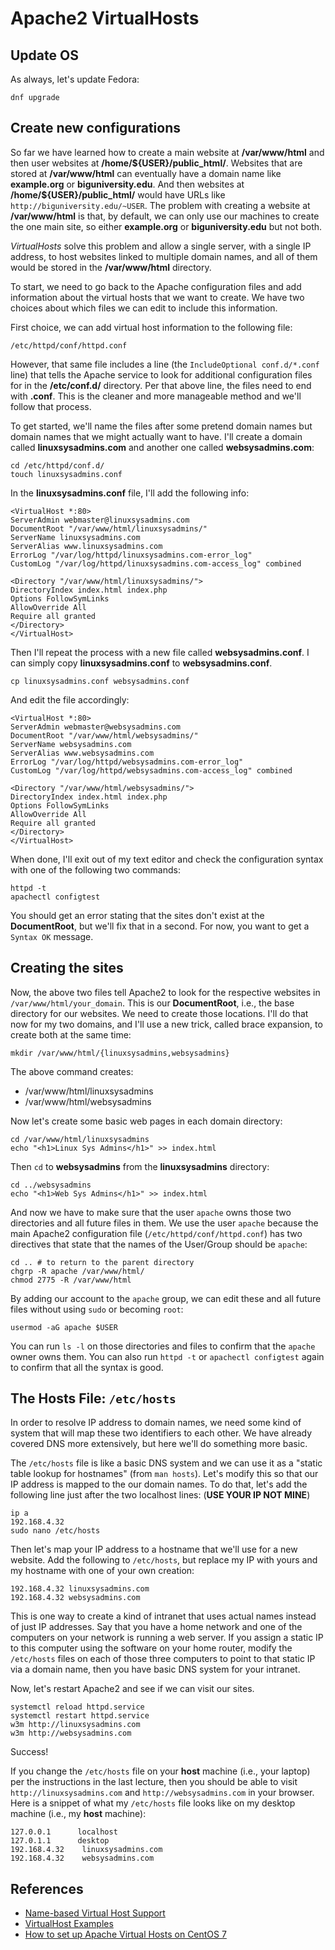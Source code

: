 # Apache2 VirtualHosts

## Update OS

As always, let's update Fedora:

```
dnf upgrade
```

## Create new configurations

So far we have learned how to create a main website at **/var/www/html** and
then user websites at **/home/\$\{USER\}/public\_html/**. Websites that are
stored at **/var/www/html** can eventually have a domain name like
**example.org** or **biguniversity.edu**. And then websites at
**/home/\$\{USER\}/public\_html/** would have URLs like
``http://biguniversity.edu/~USER``. The problem with creating a website at
**/var/www/html** is that, by default, we can only use our machines to create
the one main site, so either **example.org** or **biguniversity.edu** but not
both.

*VirtualHosts* solve this problem and allow a single server, with a single IP
address, to host websites linked to multiple domain names, and all of them
would be stored in the **/var/www/html** directory.

To start, we need to go back to the Apache configuration files and add
information about the virtual hosts that we want to create. We have two choices
about which files we can edit to include this information.

First choice, we can add virtual host information to the following file:

```
/etc/httpd/conf/httpd.conf
```

However, that same file includes a line (the ``IncludeOptional conf.d/*.conf``
line) that tells the Apache service to look for additional configuration files
for in the **/etc/conf.d/** directory. Per that above line, the files need to
end with **.conf**. This is the cleaner and more manageable method and we'll
follow that process.

To get started, we'll name the files after some pretend domain names but domain
names that we might actually want to have. I'll create a domain called
**linuxsysadmins.com** and another one called **websysadmins.com**:

```
cd /etc/httpd/conf.d/
touch linuxsysadmins.conf
```

In the **linuxsysadmins.conf** file, I'll add the following info:

```
<VirtualHost *:80>
ServerAdmin webmaster@linuxsysadmins.com
DocumentRoot "/var/www/html/linuxsysadmins/"
ServerName linuxsysadmins.com
ServerAlias www.linuxsysadmins.com
ErrorLog "/var/log/httpd/linuxsysadmins.com-error_log"
CustomLog "/var/log/httpd/linuxsysadmins.com-access_log" combined

<Directory "/var/www/html/linuxsysadmins/">
DirectoryIndex index.html index.php
Options FollowSymLinks
AllowOverride All
Require all granted
</Directory>
</VirtualHost>
```

Then I'll repeat the process with a new file called **websysadmins.conf**.
I can simply copy **linuxsysadmins.conf** to **websysadmins.conf**.

```
cp linuxsysadmins.conf websysadmins.conf
```

And edit the file accordingly:

```
<VirtualHost *:80>
ServerAdmin webmaster@websysadmins.com
DocumentRoot "/var/www/html/websysadmins/"
ServerName websysadmins.com
ServerAlias www.websysadmins.com
ErrorLog "/var/log/httpd/websysadmins.com-error_log"
CustomLog "/var/log/httpd/websysadmins.com-access_log" combined

<Directory "/var/www/html/websysadmins/">
DirectoryIndex index.html index.php
Options FollowSymLinks
AllowOverride All
Require all granted
</Directory>
</VirtualHost>
```

When done, I'll exit out of my text editor and check the configuration syntax
with one of the following two commands:

```
httpd -t
apachectl configtest
```

You should get an error stating that the sites don't exist at the
**DocumentRoot**, but we'll fix that in a second. For now, you want to get
a ``Syntax OK`` message.

## Creating the sites

Now, the above two files tell Apache2 to look for the respective websites in
``/var/www/html/your_domain``. This is our **DocumentRoot**, i.e., the base
directory for our websites. We need to create those locations. I'll do that now
for my two domains, and I'll use a new trick, called brace expansion, to create
both at the same time:

```
mkdir /var/www/html/{linuxsysadmins,websysadmins}
```

The above command creates:

* /var/www/html/linuxsysadmins
* /var/www/html/websysadmins

Now let's create some basic web pages in each domain directory:

```
cd /var/www/html/linuxsysadmins
echo "<h1>Linux Sys Admins</h1>" >> index.html
```

Then ``cd`` to **websysadmins** from the **linuxsysadmins** directory:

```
cd ../websysadmins
echo "<h1>Web Sys Admins</h1>" >> index.html
```

And now we have to make sure that the user ``apache`` owns those two
directories and all future files in them. We use the user ``apache`` because
the main Apache2 configuration file (``/etc/httpd/conf/httpd.conf``) has two
directives that state that the names of the User/Group should be ``apache``:

```
cd .. # to return to the parent directory
chgrp -R apache /var/www/html/
chmod 2775 -R /var/www/html
```

By adding our account to the ``apache`` group, we can edit these and all future
files without using ``sudo`` or becoming ``root``:

```
usermod -aG apache $USER
```

You can run ``ls -l`` on those directories and files to confirm that the
``apache`` owner owns them. You can also run ``httpd -t`` or ``apachectl
configtest`` again to confirm that all the syntax is good.

## The Hosts File: ``/etc/hosts``

In order to resolve IP address to domain names, we need some kind of system
that will map these two identifiers to each other. We have already covered DNS
more extensively, but here we'll do something more basic.

The ``/etc/hosts`` file is like a basic DNS system and we can use it as
a "static table lookup for hostnames" (from ``man hosts``). Let's modify this
so that our IP address is mapped to the our domain names. To do that, let's add
the following line just after the two localhost lines: (**USE YOUR IP NOT
MINE**)

```
ip a
192.168.4.32
sudo nano /etc/hosts
```

Then let's map your IP address to a hostname that we'll use for a new website.
Add the following to ``/etc/hosts``, but replace my IP with yours and my
hostname with one of your own creation:

```
192.168.4.32 linuxsysadmins.com
192.168.4.32 websysadmins.com
```

This is one way to create a kind of intranet that uses actual names instead of
just IP addresses. Say that you have a home network and one of the computers on
your network is running a web server. If you assign a static IP to this
computer using the software on your home router, modify the ``/etc/hosts``
files on each of those three computers to point to that static IP via a domain
name, then you have basic DNS system for your intranet.

Now, let's restart Apache2 and see if we can visit our sites.

```
systemctl reload httpd.service
systemctl restart httpd.service
w3m http://linuxsysadmins.com
w3m http://websysadmins.com
```

Success!

If you change the ``/etc/hosts`` file on your **host** machine (i.e., your
laptop) per the instructions in the last lecture, then you should be able to
visit ``http://linuxsysadmins.com`` and ``http://websysadmins.com`` in your
browser. Here is a snippet of what my ``/etc/hosts`` file looks like on my
desktop machine (i.e., my **host** machine):

```
127.0.0.1      localhost
127.0.1.1      desktop
192.168.4.32    linuxsysadmins.com
192.168.4.32    websysadmins.com
```

## References

* [Name-based Virtual Host Support][name_vhost]
* [VirtualHost Examples][vhost_ex]
* [How to set up Apache Virtual Hosts on CentOS 7][vhost_apache2]

[name_vhost]:https://httpd.apache.org/docs/2.2/vhosts/name-based.html
[vhost_ex]:https://httpd.apache.org/docs/2.4/vhosts/examples.html
[vhost_apache2]:https://www.rosehosting.com/blog/apache-virtual-hosts-on-centos/
